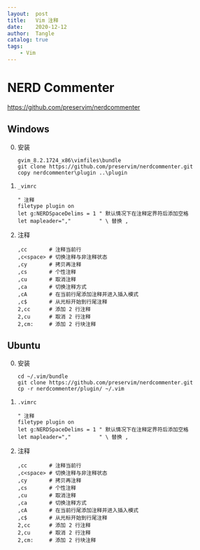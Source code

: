 ```yaml
---
layout:  post
title:   Vim 注释
date:    2020-12-12
author:  Tangle
catalog: true
tags:
    - Vim
---
```


# NERD Commenter

<https://github.com/preservim/nerdcommenter>

## Windows

0. 安装
    ```
    gvim_8.2.1724_x86\vimfiles\bundle
    git clone https://github.com/preservim/nerdcommenter.git
    copy nerdcommenter\plugin ..\plugin
    ```
0. `_vimrc`
    ```
    " 注释
    filetype plugin on
    let g:NERDSpaceDelims = 1 " 默认情况下在注释定界符后添加空格
    let mapleader=","         " \ 替换 ,
    ```
0. 注释
    ```
    ,cc       # 注释当前行
    ,c<space> # 切换注释与非注释状态
    ,cy       # 拷贝再注释
    ,cs       # 个性注释
    ,cu       # 取消注释
    ,ca       # 切换注释方式
    ,cA       # 在当前行尾添加注释并进入插入模式
    ,c$       # 从光标开始到行尾注释
    2,cc      # 添加 2 行注释
    2,cu      # 取消 2 行注释
    2,cm:     # 添加 2 行块注释
    ```

## Ubuntu

0. 安装
    ```
    cd ~/.vim/bundle
    git clone https://github.com/preservim/nerdcommenter.git
    cp -r nerdcommenter/plugin/ ~/.vim
    ```
0. `.vimrc`
    ```
    " 注释
    filetype plugin on
    let g:NERDSpaceDelims = 1 " 默认情况下在注释定界符后添加空格
    let mapleader=","         " \ 替换 ,
    ```
0. 注释
    ```
    ,cc       # 注释当前行
    ,c<space> # 切换注释与非注释状态
    ,cy       # 拷贝再注释
    ,cs       # 个性注释
    ,cu       # 取消注释
    ,ca       # 切换注释方式
    ,cA       # 在当前行尾添加注释并进入插入模式
    ,c$       # 从光标开始到行尾注释
    2,cc      # 添加 2 行注释
    2,cu      # 取消 2 行注释
    2,cm:     # 添加 2 行块注释
    ```
